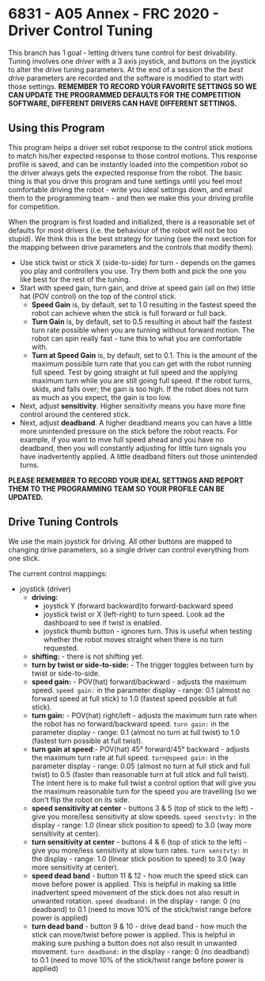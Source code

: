 # 6831 - A05 Annex - FRC 2020 - Driver Control Tuning

This branch has 1 goal - letting drivers tune control for best drivability. Tuning involves one *driver* with a 3
axis joystick, and buttons on the joystick to alter the drive
tuning parameters. At the end of a session the the *best drive* parameters are recorded
and the software is modified to start with those settings. **REMEMBER TO RECORD YOUR FAVORITE SETTINGS SO WE
CAN UPDATE THE PROGRAMMED DEFAULTS FOR THE COMPETITION SOFTWARE, DIFFERENT DRIVERS CAN HAVE DIFFERENT SETTINGS.**

## Using this Program

This program helps a driver set robot response to the control stick motions to match his/her expected response to
those control motions. This response profile is saved, and can be instantly loaded into the competition robot so
the driver always gets the expected response from the robot. The basic thing is that you drive this program and tune
settings until you feel most comfortable driving the robot - write you ideal settings down, and email them to the
programming team - and then we make this your driving profile for competition.

When the program is first loaded and initialized, there is a reasonable set of defaults for most drivers (i.e. the
behaviour of the robot will not be too stupid). We think this is the best strategy for tuning (see the next section
for the mapping between drive parameters and the controls that modify them):
* Use stick twist or stick X (side-to-side) for turn - depends on the games you play and controllers you use. Try
  them both
  and pick the one you like best for the rest of the tuning.
* Start with speed gain, turn gain, and drive at speed gain (all on the) little hat (POV control) on the top of
  the control stick.
  * **Speed Gain** is, by default, set to 1.0 resulting in the fastest speed the robot can achieve when the stick
    is full forward or full back.
  * **Turn Gain** is, by default, set to 0.5 resulting in about half the fastest turn rate possible when you are
    turning without forward motion. The robot can spin really fast - tune this to what you are comfortable with.
  * **Turn at Speed Gain** is, by default, set to 0.1. This is the amount of the maximum possible turn rate that you
    can get with the robot running full speed. Test by going straight at full speed and  the applying maximum turn
    while you are still going full speed. If the robot turns, skids, and falls over; the gain is too high. If the
    robot does  not turn as much as you expect, the gain is too low.
* Next, adjust **sensitivity**. Higher sensitivity means you have more fine control around the centered stick.
* Next, adjust **deadband**. A higher deadband means you can have a little more unintended pressure on
  the stick before the robot reacts. For example, if you want to mve full speed ahead and you have no deadband,
  then you will constantly adjusting for little turn signals you have inadvertently applied. A little deadband
  filters out those unintended turns.
  
**PLEASE REMEMBER TO RECORD YOUR IDEAL SETTINGS AND REPORT THEM TO THE PROGRAMMING TEAM SO YOUR PROFILE CAN BE UPDATED.**
    
## Drive Tuning Controls

We use the main joystick for driving. All other buttons are mapped to changing drive parameters, so a single
driver can control everything from one stick.

The current control mappings:
* joystick (driver)
  * **driving:** 
    - joystick Y (forward backward)to forward-backward speed
    - joystick twist or X (left-right) to turn speed. Look ad the dashboard to see if twist is enabled.
    - joystick thumb button - ignores turn. This is useful when testing whether the robot moves straight when there is
      no turn requested.
  * **shifting:** - there is not shifting yet.
  * **turn by twist or side-to-side:** - The trigger toggles between turn by twist or side-to-side. 
  * **speed gain:** - POV(hat) forward/backward - adjusts the maximum speed. `speed gain:` in
    the parameter display - range: 0.1 (almost no forward speed at full stick) to 1.0 (fastest speed
    possible at full stick).
  * **turn gain:** - POV(hat) right/left - adjusts the maximum turn rate when the robot has no forward/backward
    speed. `turn gain:` in the parameter display - range: 0.1 (almost no turn at full twist) to 1.0 (fastest turn
    possible at full twist).
  * **turn gain at speed**:- POV(hat) 45&deg; forward/45&deg; backward - adjusts the maximum
    turn rate at full speed. `turn@speed gain:` in
    the parameter display - range: 0.05 (almost no turn at full stick and full twist) to 0.5 (faster than reasonable
    turn at full stick and full twist). The intent here is to make full twist a control option that will give you the
    maximum reasonable turn for the speed you are travelling (so we don't flip the robot on its side.
  * **speed sensitivity at center** - buttons 3 & 5 (top of stick to the left) - give you more/less sensitivity at slow
    speeds. `speed senstvty:` in the
    display - range: 1.0 (linear stick position to speed) to 3.0 (way more sensitivity at center).
  * **turn sensitivity at center** - buttons 4 & 6 (top of stick to the left) - give you more/less sensitivity at slow
    turn rates. `turn senstvty:` in the
    display - range: 1.0 (linear stick position to speed) to 3.0 (way more sensitivity at center).
  * **speed dead band** - button 11 & 12 - how much the speed stick can move before power is applied. This is helpful in
    making sa little inadvertent speed movement of the stick does not also result in unwanted
    rotation. `speed deadband:` in the display - range: 0 (no deadband) to 0.1 (need to move
    10% of the stick/twist range before power is applied)
  * **turn dead band** - button 9 & 10 - drive dead band - how much the stick can move/twist before power is applied. This
    is helpful in making sure pushing a button does not also result in unwanted movement. `turn deadband:` in the
    display - range: 0 (no deadband) to 0.1 (need to move 10% of the stick/twist range before power is applied)
